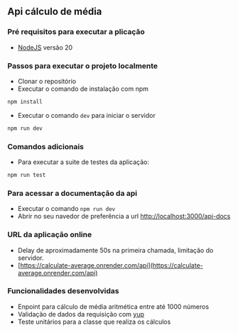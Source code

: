 ## Api cálculo de média

### Pré requisitos para executar a plicação
- [NodeJS](https://nodejs.org/pt) versão 20

### Passos para executar o projeto localmente
- Clonar o repositório
- Executar o comando de instalação com npm
```bash
npm install
```
- Executar o comando `dev` para iniciar o servidor
```bash
npm run dev
```
### Comandos adicionais
- Para executar a suite de testes da aplicação:
```bash
npm run test
```
### Para acessar a documentação da api
- Executar o comando `npm run dev`
- Abrir no seu navedor de preferência a url [http://localhost:3000/api-docs](http://localhost:3000/api-docs)

### URL da aplicação online
- Delay de aproximadamente 50s na primeira chamada, limitação do servidor.
- [https://calculate-average.onrender.com/api](https://calculate-average.onrender.com/api)

### Funcionalidades desenvolvidas
- Enpoint para cálculo de média aritmética entre até 1000 números
- Validação de dados da requisição com [yup](https://www.npmjs.com/package/yup/v/1.0.0-alpha.3)
- Teste unitários para a classe que realiza os cálculos
